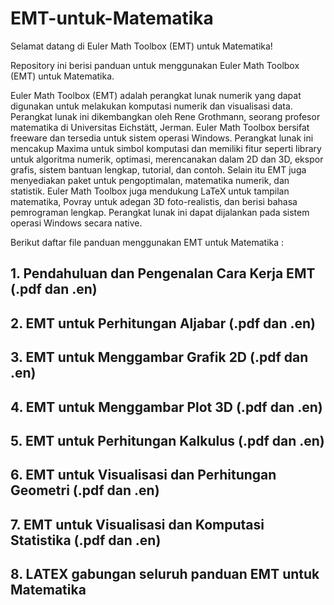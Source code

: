 # EMT-untuk-Matematika

Selamat datang di Euler Math Toolbox (EMT) untuk Matematika! 


Repository ini berisi panduan untuk menggunakan Euler Math Toolbox (EMT) untuk Matematika.

Euler Math Toolbox (EMT) adalah perangkat lunak numerik yang dapat digunakan untuk melakukan komputasi numerik dan visualisasi data. Perangkat lunak ini dikembangkan oleh Rene Grothmann, seorang profesor matematika di Universitas Eichstätt, Jerman. Euler Math Toolbox bersifat freeware dan tersedia untuk sistem operasi Windows. Perangkat lunak ini mencakup Maxima untuk simbol komputasi dan memiliki fitur seperti library untuk algoritma numerik, optimasi, merencanakan dalam 2D dan 3D, ekspor grafis, sistem bantuan lengkap, tutorial, dan contoh. Selain itu EMT juga menyediakan paket untuk pengoptimalan, matematika numerik, dan statistik. Euler Math Toolbox juga mendukung LaTeX untuk tampilan matematika, Povray untuk adegan 3D foto-realistis, dan berisi bahasa pemrograman lengkap. Perangkat lunak ini dapat dijalankan pada sistem operasi Windows secara native.

Berikut daftar file panduan menggunakan EMT untuk Matematika : 

## 1. Pendahuluan dan Pengenalan Cara Kerja EMT (.pdf dan .en)
## 2. EMT untuk Perhitungan Aljabar (.pdf dan .en)
## 3. EMT untuk Menggambar Grafik 2D (.pdf dan .en)
## 4. EMT untuk Menggambar Plot 3D (.pdf dan .en)
## 5. EMT untuk Perhitungan Kalkulus (.pdf dan .en)
## 6. EMT untuk Visualisasi dan Perhitungan Geometri (.pdf dan .en)
## 7. EMT untuk Visualisasi dan Komputasi Statistika (.pdf dan .en)
## 8. LATEX gabungan seluruh panduan EMT untuk Matematika
